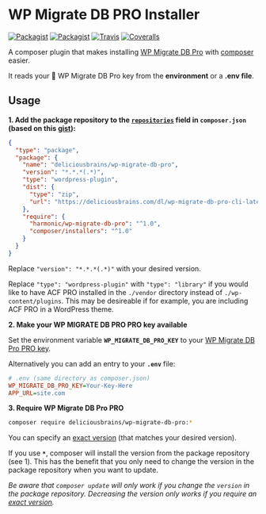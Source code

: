# WP Migrate DB PRO Installer

[![Packagist](https://img.shields.io/packagist/v/Harmonic/acf-pro-installer.svg?maxAge=3600)](https://packagist.org/packages/Harmonic/acf-pro-installer)
[![Packagist](https://img.shields.io/packagist/l/Harmonic/acf-pro-installer.svg?maxAge=2592000)](https://github.com/Harmonic/acf-pro-installer/blob/master/LICENSE)
[![Travis](https://img.shields.io/travis/Harmonic/acf-pro-installer.svg?maxAge=3600)](https://travis-ci.org/Harmonic/acf-pro-installer)
[![Coveralls](https://img.shields.io/coveralls/Harmonic/acf-pro-installer.svg?maxAge=3600)](https://coveralls.io/github/Harmonic/acf-pro-installer)

A composer plugin that makes installing [WP Migrate DB Pro] with [composer] easier. 

It reads your :key: WP Migrate DB Pro key from the **environment** or a **.env file**.

[WP Migrate DB Pro]: https://deliciousbrains.com/wp-migrate-db-pro
[composer]: https://github.com/composer/composer

## Usage

**1. Add the package repository to the [`repositories`][composer-repositories] field in `composer.json` 
   (based on this [gist][package-gist]):**

```json
{
  "type": "package",
  "package": {
    "name": "deliciousbrains/wp-migrate-db-pro",
    "version": "*.*.*(.*)",
    "type": "wordpress-plugin",
    "dist": {
      "type": "zip",
      "url": "https://deliciousbrains.com/dl/wp-migrate-db-pro-cli-latest.zip?"
    },
    "require": {
      "harmonic/wp-migrate-db-pro": "^1.0",
      "composer/installers": "^1.0"
    }
  }
}
```
Replace `"version": "*.*.*(.*)"` with your desired version.

Replace `"type": "wordpress-plugin"` with `"type": "library"` if you would like to have ACF PRO installed in the `./vendor` directory instead of `./wp-content/plugins`. This may be desireable if for example, you are including ACF PRO in a WordPress theme.

**2. Make your WP MIGRATE DB PRO PRO key available**

Set the environment variable **`WP_MIGRATE_DB_PRO_KEY`** to your [WP Migrate DB Pro PRO key][acf-account].

Alternatively you can add an entry to your **`.env`** file:

```ini
# .env (same directory as composer.json)
WP_MIGRATE_DB_PRO_KEY=Your-Key-Here
APP_URL=site.com
```

**3. Require WP Migrate DB Pro PRO**

```sh
composer require deliciousbrains/wp-migrate-db-pro:*
```
You can specify an [exact version][composer-versions] (that matches your desired version).

If you use **`*`**, composer will install the version from the package repository (see 1). This has the benefit that you only need to change the version in the package repository when you want to update.

*Be aware that `composer update` will only work if you change the `version` in the package repository. Decreasing the version only works if you require an [exact version][composer-versions].*

[composer-repositories]: https://getcomposer.org/doc/04-schema.md#repositories
[composer-versions]: https://getcomposer.org/doc/articles/versions.md
[package-gist]: https://gist.github.com/fThues/705da4c6574a4441b488
[acf-account]: https://deliciousbrains.com/my-account/
